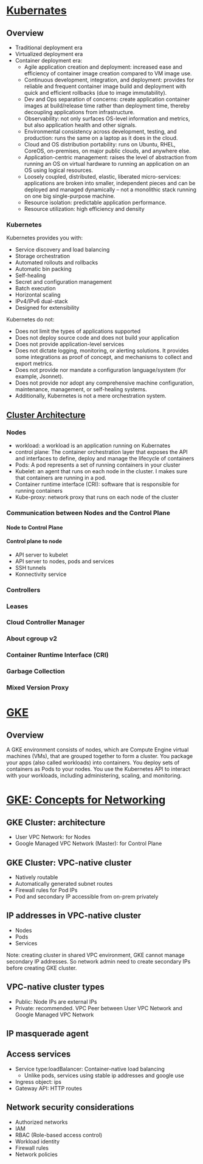 # [Kubernates](https://kubernetes.io/docs/concepts/overview/)

## Overview

- Traditional deployment era
- Virtualized deployment era
- Container deployment era:
    - Agile application creation and deployment: increased ease and efficiency of container image creation compared to
      VM image use.
    - Continuous development, integration, and deployment: provides for reliable and frequent container image build and
      deployment with quick and efficient rollbacks (due to image immutability).
    - Dev and Ops separation of concerns: create application container images at build/release time rather than
      deployment time, thereby decoupling applications from infrastructure.
    - Observability: not only surfaces OS-level information and metrics, but also application health and other signals.
    - Environmental consistency across development, testing, and production: runs the same on a laptop as it does in the
      cloud.
    - Cloud and OS distribution portability: runs on Ubuntu, RHEL, CoreOS, on-premises, on major public clouds, and
      anywhere else.
    - Application-centric management: raises the level of abstraction from running an OS on virtual hardware to running
      an application on an OS using logical resources.
    - Loosely coupled, distributed, elastic, liberated micro-services: applications are broken into smaller, independent
      pieces and can be deployed and managed dynamically – not a monolithic stack running on one big single-purpose
      machine.
    - Resource isolation: predictable application performance.
    - Resource utilization: high efficiency and density

### Kubernetes

Kubernetes provides you with:

- Service discovery and load balancing
- Storage orchestration
- Automated rollouts and rollbacks
- Automatic bin packing
- Self-healing
- Secret and configuration management
- Batch execution
- Horizontal scaling
- IPv4/IPv6 dual-stack
- Designed for extensibility

Kubernetes do not:

- Does not limit the types of applications supported
- Does not deploy source code and does not build your application
- Does not provide application-level services
- Does not dictate logging, monitoring, or alerting solutions. It provides some integrations as proof of concept, and
  mechanisms to collect and export metrics.
- Does not provide nor mandate a configuration language/system (for example, Jsonnet).
- Does not provide nor adopt any comprehensive machine configuration, maintenance, management, or self-healing systems.
- Additionally, Kubernetes is not a mere orchestration system.

## [Cluster Architecture](https://kubernetes.io/docs/concepts/architecture/)

### Nodes

- workload: a workload is an application running on Kubernates
- control plane: The container orchestration layer that exposes the API and interfaces to define, deploy and manage the
  lifecycle of containers
- Pods: A pod represents a set of running containers in your cluster
- Kubelet: an agent that runs on each node in the cluster. I makes sure that containers are running in a pod.
- Container runtime interface (CRI): software that is responsible for running containers
- Kube-proxy: network proxy that runs on each node of the cluster

### Communication between Nodes and the Control Plane

#### Node to Control Plane

#### Control plane to node

- API server to kubelet
- API server to nodes, pods and services
- SSH tunnels
- Konnectivity service

### Controllers

### Leases

### Cloud Controller Manager

### About cgroup v2

### Container Runtime Interface (CRI)

### Garbage Collection

### Mixed Version Proxy

# [GKE](https://cloud.google.com/kubernetes-engine/docs/concepts/kubernetes-engine-overview)

## Overview

A GKE environment consists of nodes, which are Compute Engine virtual machines (VMs), that are grouped together to form
a cluster. You package your apps (also called workloads) into containers. You deploy sets of containers as Pods to your
nodes. You use the Kubernetes API to interact with your workloads, including administering, scaling, and monitoring.

# [GKE: Concepts for Networking](https://www.youtube.com/watch?v=aVBV4O3h4AY)
## GKE Cluster: architecture
- User VPC Network: for Nodes
- Google Managed VPC Network (Master): for Control Plane

## GKE Cluster: VPC-native cluster

- Natively routable
- Automatically generated subnet routes
- Firewall rules for Pod IPs
- Pod and secondary IP accessible from on-prem privately

## IP addresses in VPC-native cluster

- Nodes
- Pods
- Services

Note: creating cluster in shared VPC environment, GKE cannot manage secondary IP addresses. So network admin need to
create secondary IPs before creating GKE cluster.

## VPC-native cluster types

- Public: Node IPs are external IPs
- Private: recommended. VPC Peer between User VPC Network and Google Managed VPC Network

## IP masquerade agent

## Access services
- Service type:loadBalancer: Container-native load balancing
  - Unlike pods, services using stable ip addresses and google use 
- Ingress object: ips
- Gateway API: HTTP routes

## Network security considerations
- Authorized networks
- IAM
- RBAC (Role-based access control)
- Workload identity
- Firewall rules
- Network policies